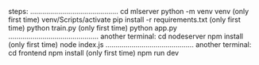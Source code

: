 steps:
............................................
cd mlserver
python -m venv venv (only first time)
venv/Scripts/activate
pip install -r requirements.txt (only first time)
python train.py (only first time)
python app.py
.............................................
another terminal:
cd nodeserver
npm install (only first time)
node index.js
............................................
another terminal:
cd frontend
npm install (only first time)
npm run dev
